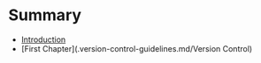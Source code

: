 # Summary

* [Introduction](README.md)
* [First Chapter](.version-control-guidelines.md/Version Control)

